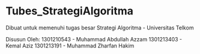 # Tubes_StrategiAlgoritma
Dibuat untuk memenuhi tugas besar Strategi Algoritma - Universitas Telkom

  Disusun Oleh:
1301210543 - Muhammad Abdullah Azzam
1301213403 - Kemal Aziz
1301213191 - Muhammad Zharfan Hakim

